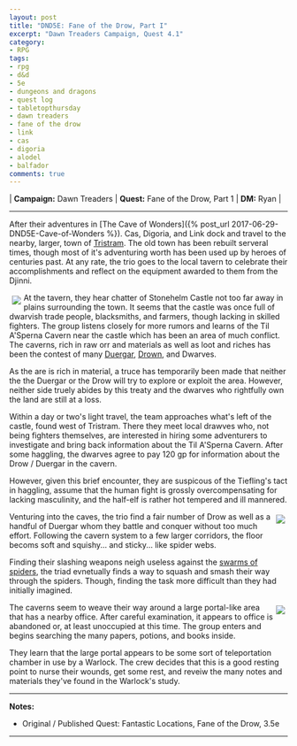 ```yaml
---
layout: post
title: "DND5E: Fane of the Drow, Part I"
excerpt: "Dawn Treaders Campaign, Quest 4.1"
category:
- RPG
tags:
- rpg
- d&d
- 5e
- dungeons and dragons
- quest log
- tabletopthursday
- dawn treaders
- fane of the drow
- link
- cas
- digoria
- alodel
- balfador
comments: true
---
```


| **Campaign:**  Dawn Treaders | **Quest:**  Fane of the Drow, Part 1 | **DM:** Ryan |

---

After their adventures in [The Cave of Wonders]({% post_url 2017-06-29-DND5E-Cave-of-Wonders %}).  Cas, Digoria, and Link dock and travel to 
the 
nearby, larger, town of [Tristram](http://diablo.wikia.com/wiki/New_Tristram).  The old town has been rebuilt serveral times, though most of it's adventuring worth has been used up by heroes of centuries past.  At any rate, the trio goes to the local tavern to celebrate their accomplishments and reflect on the equipment awarded to them from the Djinni.

<a href="https://s-media-cache-ak0.pinimg.com/originals/9a/b7/ed/9ab7ed07c09d4657f5bef51af7b8d3ff.jpg"><img src="https://s-media-cache-ak0.pinimg.com/originals/9a/b7/ed/9ab7ed07c09d4657f5bef51af7b8d3ff.jpg" style="max-width: 30%; height: auto; float: left; margin: 5px"></a>

At the tavern, they hear chatter of Stonehelm Castle not too far away in plains surrounding the town.  It seems that the castle was once full of dwarvish trade people, blacksmiths, and farmers, though lacking in skilled fighters.  The group listens closely for more rumors and learns of the Til A'Sperna Cavern near the castle which has been an area of much conflict.  The caverns, rich in raw orr and materials as well as loot and riches has been the contest of many [Duergar](https://chisaipete.github.io/bestiary/creatures/duergar), [Drown](https://chisaipete.github.io/bestiary/creatures/elf-drow), and Dwarves.

As the are is rich in material, a truce has temporarily been made that neither the the Duergar or the Drow will try to explore or exploit the area.  However, neither side truely abides by this treaty and the dwarves who rightfully own the land are still at a loss.

Within a day or two's light travel, the team approaches what's left of the castle, found west of Tristram.  There they meet local drawves who, not being fighters themselves, are interested in hiring some adventurers to investigate and bring back information about the Til A'Sperna Cavern.  After some haggling, the dwarves agree to pay 120 gp for information about the Drow / Duergar in the cavern.  

However, given this brief encounter, they are suspicous of the Tiefling's tact in haggling, assume that the human fight is grossly overcompensating for lacking masculinity, and the half-elf is rather hot tempered and ill mannered.

<a href="http://orig09.deviantart.net/8139/f/2014/356/4/8/duergar_cleric_of_abbathor_by_seraph777-d8aumhh.jpg"><img src="http://orig09.deviantart.net/8139/f/2014/356/4/8/duergar_cleric_of_abbathor_by_seraph777-d8aumhh.jpg" style="max-width: 30%; height: auto; float: right; margin: 5px"></a>

Venturing into the caves, the trio find a fair number of Drow as well as a handful of Duergar whom they battle and conquer without too much effort.  Following the cavern system to a few larger corridors, the floor becoms soft and squishy... and sticky... like spider webs.

Finding their slashing weapons neigh useless against the [swarms of spiders](https://chisaipete.github.io/bestiary/creatures/swarm-of-spiders), the triad evnetually finds a way to squash and smash their way through the spiders.  Though, finding the task more difficult than they had initially imagined.

<a href="https://imgur.com/3U4yu14"><img src="https://i.imgur.com/3U4yu14.jpg" style="max-width: 30%; height: auto; float: right; margin: 5px"></a>

The caverns seem to weave their way around a large portal-like area that has a nearby office.  After careful examination, it appears to office is abandoned or, at least unoccupied at this time.  The group enters and begins searching the many papers, potions, and books inside.

They learn that the large portal appears to be some sort of teleportation chamber in use by a Warlock.  The crew decides that this is a good resting point to nurse their wounds, get some rest, and reveiw the many notes and materials they've found in the Warlock's study.

---

**Notes:**

- Original / Published Quest: Fantastic Locations, Fane of the Drow, 3.5e

---
